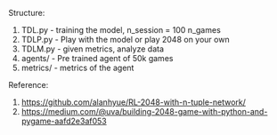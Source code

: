 Structure:

1. TDL.py - training the model, n_session = 100 n_games
2. TDLP.py - Play with the model or play 2048 on your own
3. TDLM.py - given metrics, analyze data
4. agents/ - Pre trained agent of 50k games 
5. metrics/ - metrics of the agent

Reference:

1. https://github.com/alanhyue/RL-2048-with-n-tuple-network/
2. https://medium.com/@uva/building-2048-game-with-python-and-pygame-aafd2e3af053
